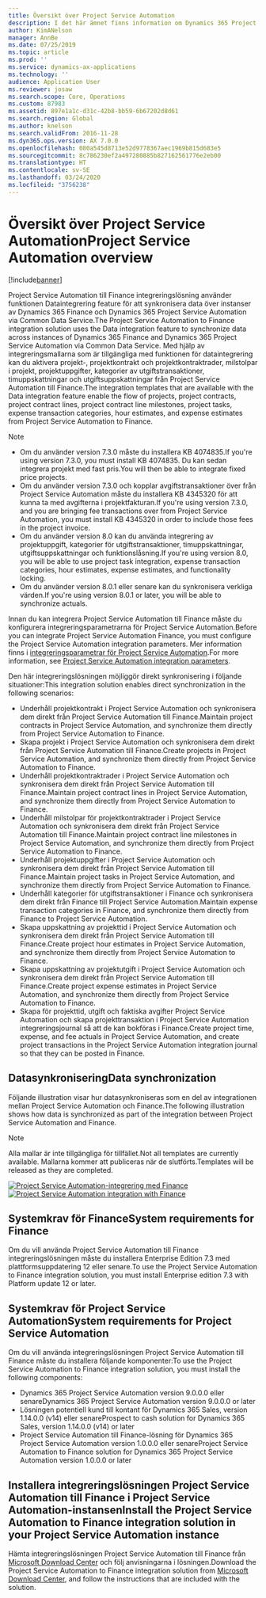 ```yaml
---
title: Översikt över Project Service Automation
description: I det här ämnet finns information om Dynamics 365 Project Service Automation till Dynamics 365 Finance-lösningen.
author: KimANelson
manager: AnnBe
ms.date: 07/25/2019
ms.topic: article
ms.prod: ''
ms.service: dynamics-ax-applications
ms.technology: ''
audience: Application User
ms.reviewer: josaw
ms.search.scope: Core, Operations
ms.custom: 87983
ms.assetid: 897e1a1c-d31c-42b8-bb59-6b67202d8d61
ms.search.region: Global
ms.author: knelson
ms.search.validFrom: 2016-11-28
ms.dyn365.ops.version: AX 7.0.0
ms.openlocfilehash: 080a545d8713e52d9778367aec1969b815d683e5
ms.sourcegitcommit: 8c786230ef2a497280885b827162561776e2eb00
ms.translationtype: HT
ms.contentlocale: sv-SE
ms.lasthandoff: 03/24/2020
ms.locfileid: "3756238"
---
```

# <a name="project-service-automation-overview"></a><span data-ttu-id="e271d-103">Översikt över Project Service Automation</span><span class="sxs-lookup"><span data-stu-id="e271d-103">Project Service Automation overview</span></span>

[!include[banner](../includes/banner.md)]

<span data-ttu-id="e271d-104">Project Service Automation till Finance integreringslösning använder funktionen Dataintegrering feature för att synkronisera data över instanser av Dynamics 365 Finance och Dynamics 365 Project Service Automation via Common Data Service.</span><span class="sxs-lookup"><span data-stu-id="e271d-104">The Project Service Automation to Finance integration solution uses the Data integration feature to synchronize data across instances of Dynamics 365 Finance and Dynamics 365 Project Service Automation via Common Data Service.</span></span> <span data-ttu-id="e271d-105">Med hjälp av integreringsmallarna som är tillgängliga med funktionen för dataintegrering kan du aktivera projekt-, projektkontrakt och projektkontraktrader, milstolpar i projekt, projektuppgifter, kategorier av utgiftstransaktioner, timuppskattningar och utgiftsuppskattningar från Project Service Automation till Finance.</span><span class="sxs-lookup"><span data-stu-id="e271d-105">The integration templates that are available with the Data integration feature enable the flow of projects, project contracts, project contract lines, project contract line milestones, project tasks, expense transaction categories, hour estimates, and expense estimates from Project Service Automation to Finance.</span></span>

> [!NOTE]
> - <span data-ttu-id="e271d-106">Om du använder version 7.3.0 måste du installera KB 4074835.</span><span class="sxs-lookup"><span data-stu-id="e271d-106">If you're using version 7.3.0, you must install KB 4074835.</span></span> <span data-ttu-id="e271d-107">Du kan sedan integrera projekt med fast pris.</span><span class="sxs-lookup"><span data-stu-id="e271d-107">You will then be able to integrate fixed price projects.</span></span>
> - <span data-ttu-id="e271d-108">Om du använder version 7.3.0 och kopplar avgiftstransaktioner över från Project Service Automation måste du installera KB 4345320 för att kunna ta med avgifterna i projektfakturan.</span><span class="sxs-lookup"><span data-stu-id="e271d-108">If you're using version 7.3.0, and you are bringing fee transactions over from Project Service Automation, you must install KB 4345320 in order to include those fees in the project invoice.</span></span>
> - <span data-ttu-id="e271d-109">Om du använder version 8.0 kan du använda integrering av projektuppgift, kategorier för utgiftstransaktioner, timuppskattningar, utgiftsuppskattningar och funktionslåsning.</span><span class="sxs-lookup"><span data-stu-id="e271d-109">If you're using version 8.0, you will be able to use project task integration, expense transaction categories, hour estimates, expense estimates, and functionality locking.</span></span>
> - <span data-ttu-id="e271d-110">Om du använder version 8.0.1 eller senare kan du synkronisera verkliga värden.</span><span class="sxs-lookup"><span data-stu-id="e271d-110">If you're using version 8.0.1 or later, you will be able to synchronize actuals.</span></span>

<span data-ttu-id="e271d-111">Innan du kan integrera Project Service Automation till Finance måste du konfigurera integreringsparametrarna för Project Service Automation.</span><span class="sxs-lookup"><span data-stu-id="e271d-111">Before you can integrate Project Service Automation Finance, you must configure the Project Service Automation integration parameters.</span></span> <span data-ttu-id="e271d-112">Mer information finns i [integreringsparametrar för Project Service Automation](PSA-parameters.md).</span><span class="sxs-lookup"><span data-stu-id="e271d-112">For more information, see [Project Service Automation integration parameters](PSA-parameters.md).</span></span>

<span data-ttu-id="e271d-113">Den här integreringslösningen möjliggör direkt synkronisering i följande situationer:</span><span class="sxs-lookup"><span data-stu-id="e271d-113">This integration solution enables direct synchronization in the following scenarios:</span></span>

- <span data-ttu-id="e271d-114">Underhåll projektkontrakt i Project Service Automation och synkronisera dem direkt från Project Service Automation till Finance.</span><span class="sxs-lookup"><span data-stu-id="e271d-114">Maintain project contracts in Project Service Automation, and synchronize them directly from Project Service Automation to Finance.</span></span>
- <span data-ttu-id="e271d-115">Skapa projekt i Project Service Automation och synkronisera dem direkt från Project Service Automation till Finance.</span><span class="sxs-lookup"><span data-stu-id="e271d-115">Create projects in Project Service Automation, and synchronize them directly from Project Service Automation to Finance.</span></span>
- <span data-ttu-id="e271d-116">Underhåll projektkontraktrader i Project Service Automation och synkronisera dem direkt från Project Service Automation till Finance.</span><span class="sxs-lookup"><span data-stu-id="e271d-116">Maintain project contract lines in Project Service Automation, and synchronize them directly from Project Service Automation to Finance.</span></span>
- <span data-ttu-id="e271d-117">Underhåll milstolpar för projektkontraktrader i Project Service Automation och synkronisera dem direkt från Project Service Automation till Finance.</span><span class="sxs-lookup"><span data-stu-id="e271d-117">Maintain project contract line milestones in Project Service Automation, and synchronize them directly from Project Service Automation to Finance.</span></span>
- <span data-ttu-id="e271d-118">Underhåll projektuppgifter i Project Service Automation och synkronisera dem direkt från Project Service Automation till Finance.</span><span class="sxs-lookup"><span data-stu-id="e271d-118">Maintain project tasks in Project Service Automation, and synchronize them directly from Project Service Automation to Finance.</span></span>
- <span data-ttu-id="e271d-119">Underhåll kategorier för utgiftstransaktioner i Finance och synkronisera dem direkt från Finance till Project Service Automation.</span><span class="sxs-lookup"><span data-stu-id="e271d-119">Maintain expense transaction categories in Finance, and synchronize them directly from Finance to Project Service Automation.</span></span>
- <span data-ttu-id="e271d-120">Skapa uppskattning av projekttid i Project Service Automation och synkronisera dem direkt från Project Service Automation till Finance.</span><span class="sxs-lookup"><span data-stu-id="e271d-120">Create project hour estimates in Project Service Automation, and synchronize them directly from Project Service Automation to Finance.</span></span>
- <span data-ttu-id="e271d-121">Skapa uppskattning av projektutgift i Project Service Automation och synkronisera dem direkt från Project Service Automation till Finance.</span><span class="sxs-lookup"><span data-stu-id="e271d-121">Create project expense estimates in Project Service Automation, and synchronize them directly from Project Service Automation to Finance.</span></span>
- <span data-ttu-id="e271d-122">Skapa för projekttid, utgift och faktiska avgifter Project Service Automation och skapa projekttransaktion i Project Service Automation integreringsjournal så att de kan bokföras i Finance.</span><span class="sxs-lookup"><span data-stu-id="e271d-122">Create project time, expense, and fee actuals in Project Service Automation, and create project transactions in the Project Service Automation integration journal so that they can be posted in Finance.</span></span>

## <a name="data-synchronization"></a><span data-ttu-id="e271d-123">Datasynkronisering</span><span class="sxs-lookup"><span data-stu-id="e271d-123">Data synchronization</span></span>

<span data-ttu-id="e271d-124">Följande illustration visar hur datasynkroniseras som en del av integrationen mellan Project Service Automation och Finance.</span><span class="sxs-lookup"><span data-stu-id="e271d-124">The following illustration shows how data is synchronized as part of the integration between Project Service Automation and Finance.</span></span>

> [!NOTE]
> <span data-ttu-id="e271d-125">Alla mallar är inte tillgängliga för tillfället.</span><span class="sxs-lookup"><span data-stu-id="e271d-125">Not all templates are currently available.</span></span> <span data-ttu-id="e271d-126">Mallarna kommer att publiceras när de slutförts.</span><span class="sxs-lookup"><span data-stu-id="e271d-126">Templates will be released as they are completed.</span></span>

<span data-ttu-id="e271d-127">[![Project Service Automation-integrering med Finance](./media/PSA-integration.png)](./media/PSA-integration.png)</span><span class="sxs-lookup"><span data-stu-id="e271d-127">[![Project Service Automation integration with Finance](./media/PSA-integration.png)](./media/PSA-integration.png)</span></span>

## <a name="system-requirements-for-finance"></a><span data-ttu-id="e271d-128">Systemkrav för Finance</span><span class="sxs-lookup"><span data-stu-id="e271d-128">System requirements for Finance</span></span>

<span data-ttu-id="e271d-129">Om du vill använda Project Service Automation till Finance integreringslösningen måste du installera Enterprise Edition 7.3 med plattformsuppdatering 12 eller senare.</span><span class="sxs-lookup"><span data-stu-id="e271d-129">To use the Project Service Automation to Finance integration solution, you must install Enterprise edition 7.3 with Platform update 12 or later.</span></span>

## <a name="system-requirements-for-project-service-automation"></a><span data-ttu-id="e271d-130">Systemkrav för Project Service Automation</span><span class="sxs-lookup"><span data-stu-id="e271d-130">System requirements for Project Service Automation</span></span>

<span data-ttu-id="e271d-131">Om du vill använda integreringslösningen Project Service Automation till Finance måste du installera följande komponenter:</span><span class="sxs-lookup"><span data-stu-id="e271d-131">To use the Project Service Automation to Finance integration solution, you must install the following components:</span></span>

- <span data-ttu-id="e271d-132">Dynamics 365 Project Service Automation version 9.0.0.0 eller senare</span><span class="sxs-lookup"><span data-stu-id="e271d-132">Dynamics 365 Project Service Automation version 9.0.0.0 or later</span></span>
- <span data-ttu-id="e271d-133">Lösningen potentiell kund till kontant för Dynamics 365 Sales, version 1.14.0.0 (v14) eller senare</span><span class="sxs-lookup"><span data-stu-id="e271d-133">Prospect to cash solution for Dynamics 365 Sales, version 1.14.0.0 (v14) or later</span></span>
- <span data-ttu-id="e271d-134">Project Service Automation till Finance-lösning för Dynamics 365 Project Service Automation version 1.0.0.0 eller senare</span><span class="sxs-lookup"><span data-stu-id="e271d-134">Project Service Automation to Finance solution for Dynamics 365 Project Service Automation version 1.0.0.0 or later</span></span>

## <a name="install-the-project-service-automation-to-finance-integration-solution-in-your-project-service-automation-instance"></a><span data-ttu-id="e271d-135">Installera integreringslösningen Project Service Automation till Finance i Project Service Automation-instansen</span><span class="sxs-lookup"><span data-stu-id="e271d-135">Install the Project Service Automation to Finance integration solution in your Project Service Automation instance</span></span>

<span data-ttu-id="e271d-136">Hämta integreringslösningen Project Service Automation till Finance från [Microsoft Download Center](https://www.microsoft.com/download/details.aspx?id=57016) och följ anvisningarna i lösningen.</span><span class="sxs-lookup"><span data-stu-id="e271d-136">Download the Project Service Automation to Finance integration solution from [Microsoft Download Center](https://www.microsoft.com/download/details.aspx?id=57016), and follow the instructions that are included with the solution.</span></span>
